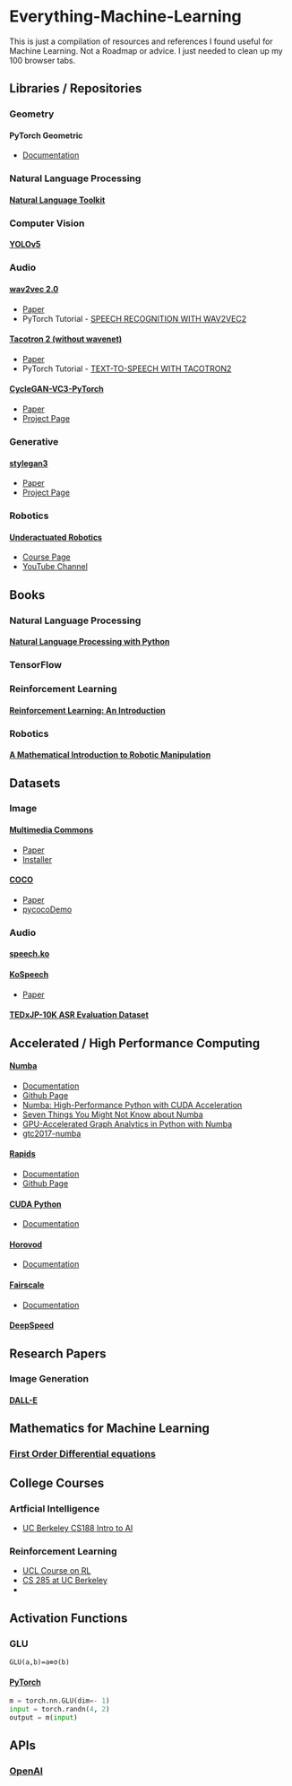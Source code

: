 # Everything-Machine-Learning
This is just a compilation of resources and references I found useful for Machine Learning. Not a Roadmap or advice. I just needed to clean up my 100 browser tabs.

## Libraries / Repositories

### Geometry

#### PyTorch Geometric
- [Documentation](https://pytorch-geometric.readthedocs.io/en/latest/index.html)

### Natural Language Processing

#### [Natural Language Toolkit](https://www.nltk.org/index.html#)

### Computer Vision

#### [YOLOv5](https://github.com/ultralytics/yolov5)

### Audio

#### [wav2vec 2.0](https://github.com/facebookresearch/fairseq)
- [Paper](https://arxiv.org/abs/2006.11477)
- PyTorch Tutorial - [SPEECH RECOGNITION WITH WAV2VEC2](https://pytorch.org/tutorials/intermediate/speech_recognition_pipeline_tutorial.html)

#### [Tacotron 2 (without wavenet)](https://github.com/NVIDIA/tacotron2)
- [Paper](https://arxiv.org/pdf/1712.05884.pdf)
- PyTorch Tutorial - [TEXT-TO-SPEECH WITH TACOTRON2](https://pytorch.org/audio/stable/tutorials/tacotron2_pipeline_tutorial.html#sphx-glr-tutorials-tacotron2-pipeline-tutorial-py)

#### [CycleGAN-VC3-PyTorch](https://github.com/jackaduma/CycleGAN-VC3)
- [Paper](https://arxiv.org/abs/2010.11672)
- [Project Page](http://www.kecl.ntt.co.jp/people/kaneko.takuhiro/projects/cyclegan-vc3/index.html)

### Generative

#### [stylegan3](https://github.com/NVlabs/stylegan3)
- [Paper](https://arxiv.org/abs/2106.12423)
- [Project Page](https://nvlabs.github.io/stylegan3/)

### Robotics

#### [Underactuated Robotics](http://underactuated.csail.mit.edu/index.html)
- [Course Page](http://underactuated.csail.mit.edu/Spring2021/resources.html#further_material)
- [YouTube Channel](https://www.youtube.com/channel/UChfUOAhz7ynELF-s_1LPpWg)

## Books

### Natural Language Processing

#### [Natural Language Processing with Python](https://www.nltk.org/book/)

### TensorFlow

####

### Reinforcement Learning

#### [Reinforcement Learning: An Introduction](http://www.incompleteideas.net/book/bookdraft2017nov5.pdf)

### Robotics

#### [A Mathematical Introduction to Robotic Manipulation](https://atc.home.ece.ust.hk/files/mls94-complete.pdf)


## Datasets

### Image

#### [Multimedia Commons](http://www.multimediacommons.org/) 
- [Paper](https://arxiv.org/abs/1503.01817)
- [Installer](https://pypi.org/project/yfcc100m/)

#### [COCO](https://cocodataset.org/#download)
- [Paper](https://arxiv.org/abs/1405.0312)
- [pycocoDemo](https://github.com/cocodataset/cocoapi/blob/master/PythonAPI/pycocoDemo.ipynb)

### Audio

#### [speech.ko](https://github.com/homink/speech.ko)

#### [KoSpeech](https://github.com/sooftware/kospeech)
- [Paper](https://www.sciencedirect.com/science/article/pii/S2665963821000026)

#### [TEDxJP-10K ASR Evaluation Dataset](https://github.com/laboroai/TEDxJP-10K)


## Accelerated / High Performance Computing

#### [Numba](https://numba.pydata.org/)
- [Documentation](https://numba.readthedocs.io/en/stable/index.html#)
- [Github Page](https://github.com/numba/numba/)
- [Numba: High-Performance Python with CUDA Acceleration](https://developer.nvidia.com/blog/numba-python-cuda-acceleration/)
- [Seven Things You Might Not Know about Numba](https://developer.nvidia.com/blog/seven-things-numba/)
- [GPU-Accelerated Graph Analytics in Python with Numba](https://developer.nvidia.com/blog/gpu-accelerated-graph-analytics-python-numba/)
- [gtc2017-numba](https://github.com/ContinuumIO/gtc2017-numba)

#### [Rapids](https://rapids.ai/)
- [Documentation](https://docs.rapids.ai/)
- [Github Page](https://github.com/rapidsai)

#### [CUDA Python](https://developer.nvidia.com/cuda-python#:~:text=CUDA%20Python%20provides%20uniform%20APIs%20and%20bindings%20for,from%20Preferred%20Networks%2C%20for%20GPU-accelerated%20computing%20with%20Python.)
- [Documentation](https://nvidia.github.io/cuda-python/overview.html)

#### [Horovod](https://github.com/horovod/horovod#install)
- [Documentation](https://horovod.readthedocs.io/en/stable/)

#### [Fairscale](https://github.com/facebookresearch/fairscale)
- [Documentation](https://fairscale.readthedocs.io/en/latest/)

#### [DeepSpeed](https://www.deepspeed.ai/)

## Research Papers

### Image Generation

#### [DALL-E](https://arxiv.org/abs/2102.12092)

## Mathematics for Machine Learning

### [First Order Differential equations](https://www.khanacademy.org/math/differential-equations/first-order-differential-equations)

## College Courses

### Artficial Intelligence
- [UC Berkeley CS188 Intro to AI](http://ai.berkeley.edu/reinforcement.html#Introduction)

### Reinforcement Learning
- [UCL Course on RL](https://www.davidsilver.uk/teaching/)
- [CS 285 at UC Berkeley](http://rail.eecs.berkeley.edu/deeprlcourse/)
- 

## Activation Functions

### GLU
```
GLU(a,b)=a⊗σ(b)
```
#### [PyTorch](https://pytorch.org/docs/stable/generated/torch.nn.GLU.html)
```python
m = torch.nn.GLU(dim=- 1)
input = torch.randn(4, 2)
output = m(input)
```

## APIs

### [OpenAI](https://openai.com/api/)
